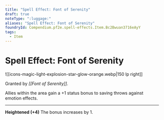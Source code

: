 ```yaml
---
title: "Spell Effect: Font of Serenity"
draft: true
noteType: ":luggage:"
aliases: "Spell Effect: Font of Serenity"
foundryId: Compendium.pf2e.spell-effects.Item.Bc2Bwuan3716eAyY
tags:
  - Item
---
```


# Spell Effect: Font of Serenity
![[icons-magic-light-explosion-star-glow-orange.webp|150 lp right]]

Granted by _[[Font of Serenity]]_.

Allies within the area gain a +1 status bonus to saving throws against emotion effects.

* * *

**Heightened (+4)** The bonus increases by 1.
